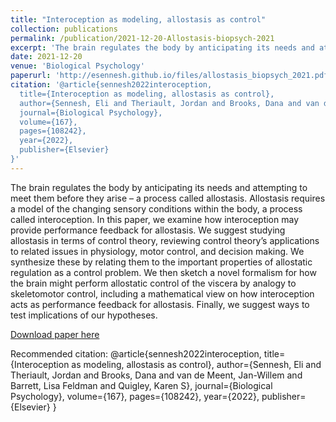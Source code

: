 ```yaml
---
title: "Interoception as modeling, allostasis as control"
collection: publications
permalink: /publication/2021-12-20-Allostasis-biopsych-2021
excerpt: 'The brain regulates the body by anticipating its needs and attempting to meet them before they arise – a process called allostasis. Allostasis requires a model of the changing sensory conditions within the body, a process called interoception. In this paper, we examine how interoception may provide performance feedback for allostasis. We suggest studying allostasis in terms of control theory, reviewing control theory’s applications to related issues in physiology, motor control, and decision making. We synthesize these by relating them to the important properties of allostatic regulation as a control problem. We then sketch a novel formalism for how the brain might perform allostatic control of the viscera by analogy to skeletomotor control, including a mathematical view on how interoception acts as performance feedback for allostasis. Finally, we suggest ways to test implications of our hypotheses.'
date: 2021-12-20
venue: 'Biological Psychology'
paperurl: 'http://esennesh.github.io/files/allostasis_biopsych_2021.pdf'
citation: '@article{sennesh2022interoception,
  title={Interoception as modeling, allostasis as control},
  author={Sennesh, Eli and Theriault, Jordan and Brooks, Dana and van de Meent, Jan-Willem and Barrett, Lisa Feldman and Quigley, Karen S},
  journal={Biological Psychology},
  volume={167},
  pages={108242},
  year={2022},
  publisher={Elsevier}
}'
---
```

The brain regulates the body by anticipating its needs and attempting to meet them before they arise – a process called allostasis. Allostasis requires a model of the changing sensory conditions within the body, a process called interoception. In this paper, we examine how interoception may provide performance feedback for allostasis. We suggest studying allostasis in terms of control theory, reviewing control theory’s applications to related issues in physiology, motor control, and decision making. We synthesize these by relating them to the important properties of allostatic regulation as a control problem. We then sketch a novel formalism for how the brain might perform allostatic control of the viscera by analogy to skeletomotor control, including a mathematical view on how interoception acts as performance feedback for allostasis. Finally, we suggest ways to test implications of our hypotheses.

[Download paper here](http://esennesh.github.io/files/allostasis_biopsych_2021.pdf)

Recommended citation: @article{sennesh2022interoception,
  title={Interoception as modeling, allostasis as control},
  author={Sennesh, Eli and Theriault, Jordan and Brooks, Dana and van de Meent, Jan-Willem and Barrett, Lisa Feldman and Quigley, Karen S},
  journal={Biological Psychology},
  volume={167},
  pages={108242},
  year={2022},
  publisher={Elsevier}
}